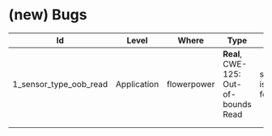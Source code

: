 (new) Bugs
===

| Id                     | Level       | Where       | Type                                  | Description                                                            |
|------------------------|-------------|-------------|---------------------------------------|------------------------------------------------------------------------|
| 1_sensor_type_oob_read | Application | flowerpower | **Real**, CWE-125: Out-of-bounds Read | sensorNameMap[sensorTypeID] is accessed without checking for existence |
|                        |             |             |                                       |                                                                        |
|                        |             |             |                                       |                                                                        |